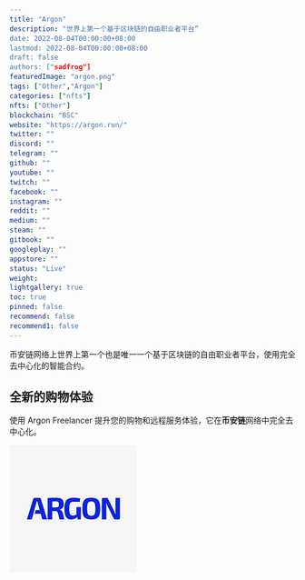 ```yaml
---
title: "Argon"
description: "世界上第一个基于区块链的自由职业者平台”
date: 2022-08-04T00:00:00+08:00
lastmod: 2022-08-04T00:00:00+08:00
draft: false
authors: ["sadfrog"]
featuredImage: "argon.png"
tags: ["Other","Argon"]
categories: ["nfts"]
nfts: ["Other"]
blockchain: "BSC"
website: "https://argon.run/"
twitter: ""
discord: ""
telegram: ""
github: ""
youtube: ""
twitch: ""
facebook: ""
instagram: ""
reddit: ""
medium: ""
steam: ""
gitbook: ""
googleplay: ""
appstore: ""
status: "Live"
weight: 
lightgallery: true
toc: true
pinned: false
recommend: false
recommend1: false
---
```

<p>币安链网络上世界上第一个也是唯一一个基于区块链的自由职业者平台，使用完全去中心化的智能合约。</p>

## 全新的购物体验

使用 Argon Freelancer 提升您的购物和远程服务体验，它在**币安链**网络中完全去中心化。

![](sadfrog.png)